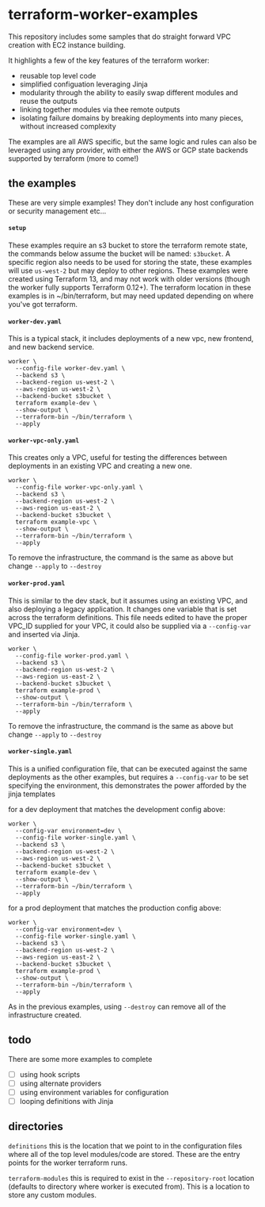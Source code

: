 # terraform-worker-examples
This repository includes some samples that do straight forward VPC creation with EC2 instance building.

It highlights a few of the key features of the terraform worker:
- reusable top level code
- simplified configuation leveraging Jinja
- modularity through the ability to easily swap different modules and reuse the outputs
- linking together modules via thee remote outputs
- isolating failure domains by breaking deployments into many pieces, without increased complexity

The examples are all AWS specific, but the same logic and rules can also be leveraged using any provider, with either the AWS or GCP state backends supported by terraform (more to come!)

## the examples
These are very simple examples! They don't include any host configuration or security management etc...

#### `setup`

These examples require an s3 bucket to store the terraform remote state, the commands below assume the bucket will be named: `s3bucket`. A specific region also needs to be used for storing the state, these examples will use `us-west-2` but may deploy to other regions. These examples were created using Terraform 13, and may not work with older versions (though the worker fully supports Terraform 0.12+). The terraform location in these examples is in ~/bin/terraform, but may need updated depending on where you've got terraform.

#### `worker-dev.yaml`

This is a typical stack, it includes deployments of a new vpc, new frontend, and new backend service.

```
worker \
  --config-file worker-dev.yaml \
  --backend s3 \
  --backend-region us-west-2 \
  --aws-region us-west-2 \
  --backend-bucket s3bucket \
  terraform example-dev \
  --show-output \
  --terraform-bin ~/bin/terraform \
  --apply
```

#### `worker-vpc-only.yaml`

This creates only a VPC, useful for testing the differences between deployments in an existing VPC and creating a new one.

```
worker \
  --config-file worker-vpc-only.yaml \
  --backend s3 \
  --backend-region us-west-2 \
  --aws-region us-east-2 \
  --backend-bucket s3bucket \
  terraform example-vpc \
  --show-output \
  --terraform-bin ~/bin/terraform \
  --apply
```

To remove the infrastructure, the command is the same as above but change `--apply` to `--destroy`


#### `worker-prod.yaml`

This is similar to the dev stack, but it assumes using an existing VPC, and also deploying a legacy application. It changes one variable that is set across the terraform definitions. This file needs edited to have the proper VPC_ID supplied for your VPC, it could also be supplied via a `--config-var` and inserted via Jinja.

```
worker \
  --config-file worker-prod.yaml \
  --backend s3 \
  --backend-region us-west-2 \
  --aws-region us-east-2 \
  --backend-bucket s3bucket \
  terraform example-prod \
  --show-output \
  --terraform-bin ~/bin/terraform \
  --apply
```

To remove the infrastructure, the command is the same as above but change `--apply` to `--destroy`

#### `worker-single.yaml`

This is a unified configuration file, that can be executed against the same deployments as the other examples, but requires a `--config-var` to be set specifying the environment, this demonstrates the power afforded by the jinja templates

for a dev deployment that matches the development config above:
```
worker \
  --config-var environment=dev \
  --config-file worker-single.yaml \
  --backend s3 \
  --backend-region us-west-2 \
  --aws-region us-west-2 \
  --backend-bucket s3bucket \
  terraform example-dev \
  --show-output \
  --terraform-bin ~/bin/terraform \
  --apply
```

for a prod deployment that matches the production config above:
```
worker \
  --config-var environment=dev \
  --config-file worker-single.yaml \
  --backend s3 \
  --backend-region us-west-2 \
  --aws-region us-east-2 \
  --backend-bucket s3bucket \
  terraform example-prod \
  --show-output \
  --terraform-bin ~/bin/terraform \
  --apply
```

As in the previous examples, using `--destroy` can remove all of the infrastructure created.
## todo

There are some more examples to complete
- [ ] using hook scripts
- [ ] using alternate providers
- [ ] using environment variables for configuration
- [ ] looping definitions with Jinja

## directories
`definitions` this is the location that we point to in the configuration files where all of the top level modules/code are stored. These are the entry points for the worker terraform runs.

`terraform-modules` this is required to exist in the `--repository-root` location (defaults to directory where worker is executed from). This is a location to store any custom modules.
